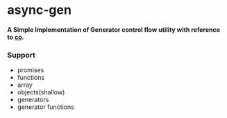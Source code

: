 # async-gen

#### A Simple Implementation of Generator control flow utility with reference to [co](https://www.npmjs.com/package/co).

### Support
  - promises
  - functions
  - array
  - objects(shallow)
  - generators
  - generator functions
